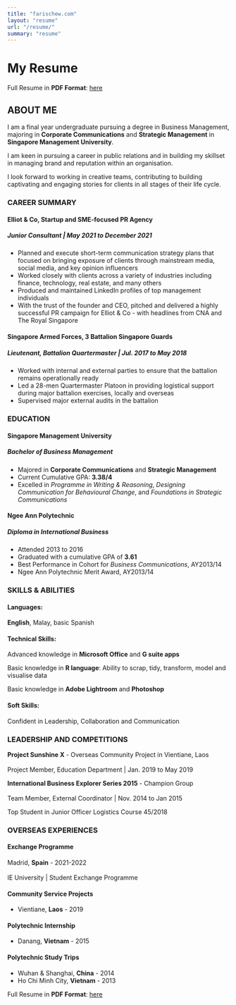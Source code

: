 ```yaml
---
title: "farischew.com"
layout: "resume"
url: "/resume/"
summary: "resume"
---
```


# My Resume

Full Resume in **PDF Format**: [here](/FarisChew_Resume.pdf)

## ABOUT ME

I am a final year undergraduate pursuing a degree in Business Management, majoring in **Corporate Communications** and **Strategic Management** in **Singapore Management University**.

I am keen in pursuing a career in public relations and in building my skillset in managing brand and reputation within an organisation.

I look forward to working in creative teams, contributing to building captivating and engaging stories for clients in all stages of their life cycle.


### CAREER SUMMARY

#### Elliot & Co, Startup and SME-focused PR Agency
##### Junior Consultant | May 2021 to December 2021
- Planned and execute short-term communication strategy plans that focused on bringing exposure of clients through mainstream media, social media, and key opinion influencers
- Worked closely with clients across a variety of industries including finance, technology, real estate, and many others
- Produced and maintained LinkedIn profiles of top management individuals
- With the trust of the founder and CEO, pitched and delivered a highly successful PR campaign for Elliot & Co - with headlines from CNA and The Royal Singapore

#### Singapore Armed Forces, 3 Battalion Singapore Guards
##### Lieutenant, Battalion Quartermaster | Jul. 2017 to May 2018
- Worked with internal and external parties to ensure that the battalion remains operationally ready
- Led a 28-men Quartermaster Platoon in providing logistical support during major battalion exercises, locally and overseas
- Supervised major external audits in the battalion


### EDUCATION

#### Singapore Management University
##### Bachelor of Business Management
- Majored in **Corporate Communications** and **Strategic Management**
- Current Cumulative GPA: **3.38/4**
- Excelled in *Programme in Writing & Reasoning*, *Designing Communication for Behavioural Change*, and *Foundations in Strategic Communications*

#### Ngee Ann Polytechnic
##### Diploma in International Business
- Attended 2013 to 2016
- Graduated with a cumulative GPA of **3.61**
- Best Performance in Cohort for *Business Communications*, AY2013/14 
- Ngee Ann Polytechnic Merit Award, AY2013/14


### SKILLS & ABILITIES

#### Languages:
**English**, Malay, basic Spanish

#### Technical Skills:
Advanced knowledge in **Microsoft Office** and **G suite apps**

Basic knowledge in **R language**: Ability to scrap, tidy, transform, model and visualise data

Basic knowledge in **Adobe Lightroom** and **Photoshop**

#### Soft Skills:
Confident in Leadership, Collaboration and Communication

### LEADERSHIP AND COMPETITIONS
**Project Sunshine X** - Overseas Community Project in Vientiane, Laos<br/>  
Project Member, Education Department | Jan. 2019 to May 2019

**International Business Explorer Series 2015** - Champion Group<br/>  
Team Member, External Coordinator | Nov. 2014 to Jan 2015

Top Student in Junior Officer Logistics Course 45/2018
   

### OVERSEAS EXPERIENCES

#### Exchange Programme
Madrid, **Spain** - 2021-2022<br/>  
IE University | Student Exchange Programme

#### Community Service Projects
- Vientiane, **Laos** - 2019

#### Polytechnic Internship
- Danang, **Vietnam** - 2015

#### Polytechnic Study Trips
- Wuhan & Shanghai, **China** - 2014 
- Ho Chi Minh City, **Vietnam** - 2013

Full Resume in **PDF Format**: [here](/FarisChew_Resume.pdf)

